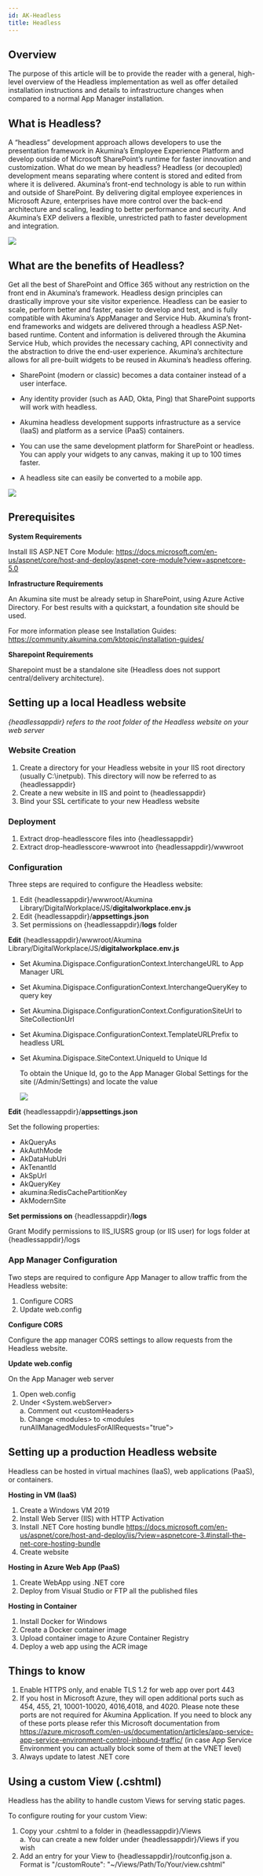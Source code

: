 ```yaml
---
id: AK-Headless
title: Headless
---
```


## Overview

The purpose of this article will be to provide the reader with a general, high-level overview of the Headless implementation as well as offer detailed installation instructions and details to infrastructure changes when compared to a normal App Manager installation.

## What is Headless?

A “headless” development approach allows developers to use the presentation framework in Akumina’s Employee Experience Platform and develop outside of Microsoft SharePoint’s runtime for faster innovation and customization.
What do we mean by headless?
Headless (or decoupled) development means separating where content is stored and edited from where it is delivered.
Akumina’s front-end technology is able to run within and outside of SharePoint. By delivering digital employee experiences in Microsoft Azure, enterprises have more control over the back-end architecture and scaling, leading to better performance and security. And Akumina’s EXP delivers a flexible, unrestricted path to faster development and integration.

![](https://akuminadownloads.blob.core.windows.net/wiki/AkuminaDev/headless_1.png)
 
## What are the benefits of Headless?

Get all the best of SharePoint and Office 365 without any restriction on the front end in Akumina’s framework. Headless design principles can drastically improve your site visitor experience. Headless can be easier to scale, perform better and faster, easier to develop and test, and is fully compatible with Akumina’s AppManager and Service Hub.
Akumina’s front-end frameworks and widgets are delivered through a headless ASP.Net-based runtime. Content and information is delivered through the Akumina Service Hub, which provides the necessary caching, API connectivity and the abstraction to drive the end-user experience. Akumina’s architecture allows for all pre-built widgets to be reused in Akumina’s headless offering.

* SharePoint (modern or classic) becomes a data container instead of a user interface.

* Any identity provider (such as AAD, Okta, Ping) that SharePoint supports will work with headless.

* Akumina headless development supports infrastructure as a service (IaaS) and platform as a service (PaaS) containers.

* You can use the same development platform for SharePoint or headless. You can apply your widgets to any canvas, making it up to 100 times faster.

* A headless site can easily be converted to a mobile app.

![](https://akuminadownloads.blob.core.windows.net/wiki/AkuminaDev/headless_2.png)

## Prerequisites

**System Requirements**

Install IIS ASP.NET Core Module: https://docs.microsoft.com/en-us/aspnet/core/host-and-deploy/aspnet-core-module?view=aspnetcore-5.0

**Infrastructure Requirements**

An Akumina site must be already setup in SharePoint, using Azure Active Directory. For best results with a quickstart, a foundation site should be used. 

For more information please see Installation Guides: https://community.akumina.com/kbtopic/installation-guides/

**Sharepoint Requirements** 

Sharepoint must be a standalone site (Headless does not support central/delivery architecture).

## Setting up a local Headless website

_{headlessappdir} refers to the root folder of the Headless website on your web server_

### Website Creation
1. Create a directory for your Headless website in your IIS root directory (usually C:\inetpub). This directory will now be referred to as {headlessappdir}
2. Create a new website in IIS and point to {headlessappdir}
3. Bind your SSL certificate to your new Headless website

### Deployment
1. Extract drop-headlesscore files into {headlessappdir}
2. Extract drop-headlesscore-wwwroot into {headlessappdir}/wwwroot

### Configuration

Three steps are required to configure the Headless website:
1. Edit {headlessappdir}/wwwroot/Akumina Library/DigitalWorkplace/JS/**digitalworkplace.env.js**
2. Edit {headlessappdir}/**appsettings.json**
3. Set permissions on {headlessappdir}/**logs** folder

**Edit** {headlessappdir}/wwwroot/Akumina Library/DigitalWorkplace/JS/**digitalworkplace.env.js**

* Set Akumina.Digispace.ConfigurationContext.InterchangeURL to App Manager URL

* Set Akumina.Digispace.ConfigurationContext.InterchangeQueryKey to query key

* Set Akumina.Digispace.ConfigurationContext.ConfigurationSiteUrl to SiteCollectionUrl

* Set Akumina.Digispace.ConfigurationContext.TemplateURLPrefix to headless URL

* Set Akumina.Digispace.SiteContext.UniqueId to Unique Id

    To obtain the Unique Id, go to the App Manager Global Settings for the site (/Admin/Settings) and locate the value

    ![](https://akuminadownloads.blob.core.windows.net/wiki/AkuminaDev/headless_12.png)

**Edit** {headlessappdir}/**appsettings.json**

Set the following properties:

* AkQueryAs
* AkAuthMode
* AkDataHubUri
* AkTenantId
* AkSpUrl
* AkQueryKey
* akumina:RedisCachePartitionKey
* AkModernSite

**Set permissions on** {headlessappdir}/**logs**

Grant Modify permissions to IIS_IUSRS group (or IIS user) for logs folder at {headlessappdir}/logs

### App Manager Configuration

Two steps are required to configure App Manager to allow traffic from the Headless website:
1. Configure CORS
2. Update web.config

**Configure CORS**

Configure the app manager CORS settings to allow requests from the Headless website.

**Update web.config**

On the App Manager web server

1. Open web.config
2. Under \<System.webServer>  
   a. Comment out \<customHeaders>  
   b. Change \<modules> to \<modules runAllManagedModulesForAllRequests="true">

## Setting up a production Headless website

Headless can be hosted in virtual machines (IaaS), web applications (PaaS), or containers.

**Hosting in VM (IaaS)**
1.	Create a Windows VM 2019
2.	Install Web Server (IIS) with HTTP Activation
3.	Install .NET Core hosting bundle https://docs.microsoft.com/en-us/aspnet/core/host-and-deploy/iis/?view=aspnetcore-3.#install-the-net-core-hosting-bundle
4.	Create website 

**Hosting in Azure Web App (PaaS)**
1.	Create WebApp using .NET core
2.	Deploy from Visual Studio or FTP all the published files

**Hosting in Container**
1.	Install Docker for Windows
2.	Create a Docker container image
3.	Upload container image to Azure Container Registry
4.	Deploy a web app using the ACR image

## Things to know

1.	Enable HTTPS only, and enable TLS 1.2 for web app over port 443
2.	If you host in Microsoft Azure, they will open additional ports such as 454, 455, 21, 10001-10020, 4016,4018, and 4020. Please note these ports are not required for Akumina Application. If you need to block any of these ports please refer this Microsoft documentation from https://azure.microsoft.com/en-us/documentation/articles/app-service-app-service-environment-control-inbound-traffic/ (in case App Service Environment you can actually block some of them at the VNET level)
3.	Always update to latest .NET core

## Using a custom View (.cshtml)

Headless has the ability to handle custom Views for serving static pages.

To configure routing for your custom View:
1. Copy your .cshtml to a folder in {headlessappdir}/Views  
   a. You can create a new folder under {headlessappdir}/Views if you wish
2. Add an entry for your View to {headlessappdir}/routconfig.json
   a. Format is "/customRoute": "~/Views/Path/To/Your/view.cshtml"
